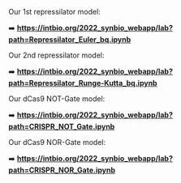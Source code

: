 Our 1st repressilator model:

➡️ **https://intbio.org/2022_synbio_webapp/lab?path=Repressilator_Euler_bq.ipynb**  

Our 2nd repressilator model:  

➡️ **https://intbio.org/2022_synbio_webapp/lab?path=Repressilator_Runge-Kutta_bq.ipynb**

Our dCas9 NOT-Gate model:

➡️ **https://intbio.org/2022_synbio_webapp/lab?path=CRISPR_NOT_Gate.ipynb**


Our dCas9 NOR-Gate model:

➡️ **https://intbio.org/2022_synbio_webapp/lab?path=CRISPR_NOR_Gate.ipynb**
